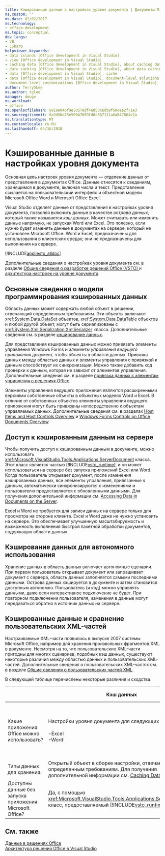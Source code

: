 ```yaml
---
title: Кэшированные данные в настройках уровня документа | Документы Microsoft
ms.custom: ''
ms.date: 02/02/2017
ms.technology:
- office-development
ms.topic: conceptual
dev_langs:
- VB
- CSharp
helpviewer_keywords:
- data islands [Office development in Visual Studio]
- view [Office development in Visual Studio]
- caching data [Office development in Visual Studio], about caching data
- data caching [Office development in Visual Studio], about data caching
- data [Office development in Visual Studio], cache
- data [Office development in Visual Studio], document-level solutions
- document-level customizations [Office development in Visual Studio], data model
author: TerryGLee
ms.author: tglee
manager: douge
ms.workload:
- office
ms.openlocfilehash: 0919e046f9e50578df46853c6db9f60cea2f71e3
ms.sourcegitcommit: 6a9d5bd75e50947659fd6c837111a6a547884e2a
ms.translationtype: MT
ms.contentlocale: ru-RU
ms.lasthandoff: 04/16/2018
---
```

# <a name="cached-data-in-document-level-customizations"></a>Кэшированные данные в настройках уровня документа
  Основная цель настроек уровня документа — отделение данных от представления в документах Office. Данные относятся к сведениям, хранящимся в документе, включая числа и текст. Представление ссылается на пользовательский интерфейс и объектной модели Microsoft Office Word и Microsoft Office Excel.  
  
 Visual Studio отделяет данные от представления в настройках уровня документа, позволяя включить данные в качестве *острова данных*, который также называется *кэш данных*. Может считывать или изменять данные напрямую, не запуская Word или Excel. Это полезно, если нужно будет изменять данные в документах на сервере, который не установлен Microsoft Office. Word и Excel, предназначены для использования в клиентских средах; они не предназначены для выполнения на сервере.  
  
 [!INCLUDE[appliesto_alldoc](../vsto/includes/appliesto-alldoc-md.md)]  
  
 Дополнительные сведения о настройках уровня документа см. в разделе [Общие сведения о разработке решений Office &#40;VSTO&#41; ](../vsto/office-solutions-development-overview-vsto.md) и [архитектура настроек на уровне документа](../vsto/architecture-of-document-level-customizations.md).  
  
## <a name="understanding-the-cached-data-programming-model"></a>Основные сведения о модели программирования кэшированных данных  
 Область данных может содержать любой объект в решении, отвечающий определенным требованиям. Эти объекты включают <xref:System.Data.DataSet> объектов, <xref:System.Data.DataTable> объектов и любой другой объект, могут быть сериализованы с <xref:System.Xml.Serialization.XmlSerializer> класса. Дополнительные сведения см. в разделе [кэширование данных](../vsto/caching-data.md).  
  
 Для представления кэшированных данных можно привязать элементы управления Windows Forms и *элементы управления ведущего приложения* документ, чтобы объекты в области данных. Привязка данных между областью данных и элементы управления с привязкой к данным способствует их синхронизации. Можно также добавить код проверки к данным, которая не зависит от элементов управления. Дополнительные сведения см. в разделе [привязка данных к элементам управления в решениях Office](../vsto/binding-data-to-controls-in-office-solutions.md).  
  
 Элементы управления ведущего приложения являются расширенными версиями собственные объекты в объектных моделях Word и Excel. В отличие от собственных объектов элементы управления ведущего приложения могут быть привязаны непосредственно к объектам управляемых данных. Дополнительные сведения см. в разделах [Host Items and Host Controls Overview](../vsto/host-items-and-host-controls-overview.md) и [Windows Forms Controls on Office Documents Overview](../vsto/windows-forms-controls-on-office-documents-overview.md).  
  
## <a name="accessing-cached-data-on-the-server"></a>Доступ к кэшированным данным на сервере  
 Чтобы получить доступ к кэшированным данным в документе, можно использовать <xref:Microsoft.VisualStudio.Tools.Applications.ServerDocument> класса. Этот класс является частью [!INCLUDE[vsto_runtime](../vsto/includes/vsto-runtime-md.md)], и он может использоваться на сервере без запуска приложений Excel или Word. Когда пользователь открывает документ, после изменения кэшированных данных, все элементы управления, привязанные к данным, автоматически синхронизируются с изменениями и пользователю предоставляется с обновленными данными. Для получения дополнительной информации см. [Accessing Data in Documents on the Server](../vsto/accessing-data-in-documents-on-the-server.md).  
  
 Excel и Word не требуется для записи данных на сервере только для просмотра на стороне клиента. Excel и Word даже не нужно установить на сервере. Это обеспечивает улучшенную масштабируемость и возможность выполнения быстрой пакетной обработки документов, содержащих области данных.  
  
## <a name="data-caching-for-offline-use"></a>Кэширование данных для автономного использования  
 Хранение данных в область данных включает автономные сценарии. При первом пользователь открывает документ или запрашивает документ с сервера, область данных заполняется самыми последними данными. Острова данных кэшируется в документе и затем становится доступным автономно. Пользователь (и код) можно управлять данными, даже если интерактивное подключение не будет. При повторном подключении пользователя, изменения в данные могут передаваться обратно в источник данных на сервере.  
  
## <a name="cached-data-and-custom-xml-parts-compared"></a>Кэшированные данные и сравнение пользовательских XML-частей  
 Настраиваемые XML-части появились в выпуске 2007 системы Microsoft Office, например для хранения произвольных фрагментов XML в документе. Несмотря на то, что пользовательские XML-части пригодны для многих сценариев, подобных кэш данных, существуют некоторые различия между областью данных и пользовательских XML-частей. Дополнительные сведения о пользовательских XML-частях см. в разделе [Общие сведения о пользовательских частей XML](../vsto/custom-xml-parts-overview.md).  
  
 В следующей таблице перечислены некоторые различия и сходства.  
  
||Кэш данных|Настраиваемые XML-части|  
|-|----------------|----------------------|  
|Какие приложения Office можно использовать?|Настройки уровня документа для следующих приложений:<br /><br /> -Excel<br />-Word|Решения уровня документа и уровня приложения для следующих приложений:<br /><br /> -Excel<br />-PowerPoint<br />-Word|  
|Типы данных для хранения.|Открытый объект в сборке настройки, отвечающий определенным требованиям. Для получения дополнительной информации см. [Caching Data](../vsto/caching-data.md).|XML-данных.|  
|Доступны данные без запуска приложения Microsoft Office?|Да, с помощью <xref:Microsoft.VisualStudio.Tools.Applications.ServerDocument> класс, предоставляемый [!INCLUDE[vsto_runtime](../vsto/includes/vsto-runtime-md.md)].|Да, с помощью классов в <xref:System.IO.Packaging> пространства имен, или с помощью пакета SDK формата Open XML.|  
  
## <a name="see-also"></a>См. также  
 [Данные в решениях Office](../vsto/data-in-office-solutions.md)   
 [Архитектура решений Office в Visual Studio](../vsto/architecture-of-office-solutions-in-visual-studio.md)  
  
  